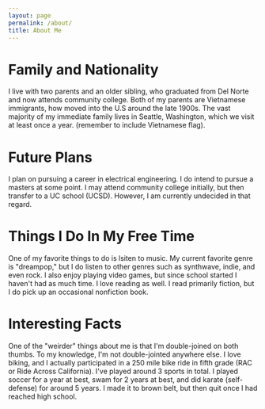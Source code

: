 ```yaml
---
layout: page
permalink: /about/
title: About Me
---
```

<html>
<html lang="en">
<head>
    <meta charset="UTF-8">
    <meta name="viewport" content="width=device-width, initial-scale=1.0">
</head>
<body>
    <div>
        <h1>Family and Nationality</h1>
        <div id="family"><p>I live with two parents and an older sibling, who graduated from Del Norte and now attends community college. Both of my parents are Vietnamese immigrants, how moved into the U.S around the late 1900s. The vast majority of my immediate family lives in Seattle, Washington, which we visit at least once a year. (remember to include Vietnamese flag).</p>
        <h1>Future Plans</h1>
        <div id="passions"><p>I plan on pursuing a career in electrical engineering. I do intend to pursue a masters at some point. I may attend community college initially, but then transfer to a UC school (UCSD). However, I am currently undecided in that regard.</p>
        <h1>Things I Do In My Free Time</h1>
        <div id ="things"><p>One of my favorite things to do is lsiten to music. My current favorite genre is "dreampop," but I do listen to other genres such as synthwave, indie, and even rock. I also enjoy playing video games, but since school started I haven't had as much time. I love reading as well. I read primarily fiction, but I do pick up an occasional nonfiction book.</p>
        <h1>Interesting Facts</h1>
        <div id ="interesting"><p>One of the "weirder" things about me is that I'm double-joined on both thumbs. To my knowledge, I'm not double-jointed anywhere else. I love biking, and I actually participated in a 250 mile bike ride in fifth grade (RAC or Ride Across California). I've played around 3 sports in total. I played soccer for a year at best, swam for 2 years at best, and did karate (self-defense) for around 5 years. I made it to brown belt, but then quit once I had reached high school.</p>
    </div>
    <script> 
    var family = document.getButtonById('family')
        family.style.marginBottom ='20px'
    var passions =  document.getButtonById('passions')
        passions.style.marginBottom = '20px'
     var things =  document.getButtonById('things')
        things.style.marginBottom = '20px'
     var interesting =  document.getButtonById('interesting')
        interesting.style.marginBottom = '20px'
    </script>
</body>
</html>



    